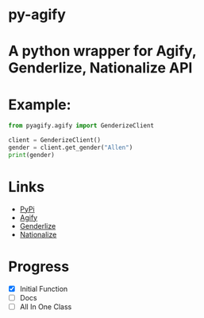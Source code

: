 # py-agify
# A python wrapper for Agify, Genderlize, Nationalize API

# Example:
```python
from pyagify.agify import GenderizeClient

client = GenderizeClient()
gender = client.get_gender("Allen")
print(gender)
```
# Links
- <a href="https://pypi.org/project/py-agify/">PyPi</a>
- <a href="https://agify.io/">Agify</a>
- <a href="https://genderize.io/">Genderlize</a>
- <a href="https://nationalize.io/">Nationalize</a>

# Progress
- [x] Initial Function
- [ ] Docs
- [ ] All In One Class
